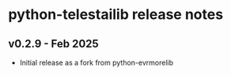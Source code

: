 # python-telestailib release notes

## v0.2.9 - Feb 2025

* Initial release as a fork from python-evrmorelib
